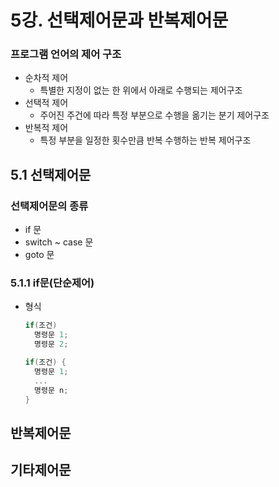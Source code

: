 # 5강. 선택제어문과 반복제어문

### 프로그램 언어의 제어 구조

- 순차적 제어
  - 특별한 지정이 없는 한 위에서 아래로 수행되는 제어구조
- 선택적 제어
  - 주어진 주건에 따라 특정 부분으로 수행을 옮기는 분기 제어구조
- 반복적 제어
  - 특정 부분을 일정한 횟수만큼 반복 수행하는 반복 제어구조



## 5.1 선택제어문

### 선택제어문의 종류

- if 문
- switch ~ case 문
- goto 문



### 5.1.1 if문(단순제어)

- 형식 

  ```c
  if(조건)
    명령문 1;
  	명령문 2;
  ```

  ```c
  if(조건) {
    명령문 1;
    ...
  	명령문 n;
  }
  ```

  

## 반복제어문



## 기타제어문

